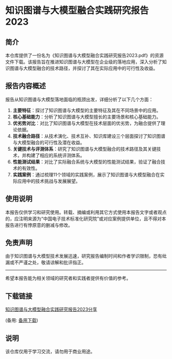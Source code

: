 # 知识图谱与大模型融合实践研究报告2023

## 简介

本仓库提供了一份名为《知识图谱与大模型融合实践研究报告2023.pdf》的资源文件下载。该报告旨在推进知识图谱与大模型在企业级的落地应用，深入分析了知识图谱与大模型融合的技术路径，并探讨了其在实际应用中的可行性及收益。

## 报告内容概述

报告从知识图谱与大模型落地面临的瓶颈出发，详细分析了以下几个方面：

1. **主要特征**：探讨了知识图谱与大模型的主要特征及其在不同场景中的应用。
2. **核心基础能力**：分析了知识图谱与大模型擅长的主要场景和核心基础能力。
3. **优劣势对比**：对比了知识图谱与大模型在技术层面的优劣势，为融合提供了理论依据。
4. **技术融合路径**：从技术演化、技术互补、知识库建设三个层面探讨了知识图谱与大模型融合的可行性及潜在收益。
5. **关键技术与评测体系**：研究了知识图谱与大模型融合的技术路径及其关键技术，并构建了相应的系统评测体系。
6. **性能测试结果**：对比了实际融合系统与大模型的性能测试结果，验证了融合技术的有效性。
7. **实践案例**：通过梳理11个领域的实践案例，展示了知识图谱与大模型融合在实际应用中的技术挑战与发展展望。

## 使用说明

本报告仅供学习和研究使用。转载、摘编或利用其它方式使用本报告文字或者观点的，应注明来源为“中国电子技术标准化研究院”或对应案例提供单位，且不得对本报告进行有悖原意的删减与修改。

## 免责声明

由于知识图谱与大模型技术发展迅速，研究报告编制时间和作者学识限制，恐有纰漏或不严谨之处，敬请谅解和批评指正。

---

希望本报告能为相关领域的研究者和实践者提供有价值的参考。

## 下载链接
[知识图谱与大模型融合实践研究报告2023分享](https://pan.quark.cn/s/4b87daf95a02) 

(备用: [备用下载](https://pan.baidu.com/s/1QmXMaNy0sb4C5XsqvbEY8Q?pwd=1234))

## 说明

该仓库仅用于学习交流，请勿用于商业用途。
